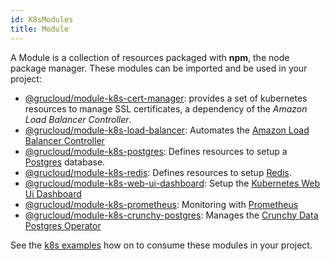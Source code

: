 ```yaml
---
id: K8sModules
title: Module
---
```


A Module is a collection of resources packaged with **npm**, the node package manager. These modules can be imported and be used in your project:

- [@grucloud/module-k8s-cert-manager](https://www.npmjs.com/package/@grucloud/module-k8s-cert-manager): provides a set of kubernetes resources to manage SSL certificates, a dependency of the _Amazon Load Balancer Controller_.
- [@grucloud/module-k8s-load-balancer](https://www.npmjs.com/package/@grucloud/module-k8s-aws-load-balancer): Automates the [Amazon Load Balancer Controller](https://docs.aws.amazon.com/eks/latest/userguide/aws-load-balancer-controller.html)
- [@grucloud/module-k8s-postgres](https://www.npmjs.com/package/@grucloud/module-k8s-postgres): Defines resources to setup a [Postgres](https://www.postgresql.org/) database.
- [@grucloud/module-k8s-redis](https://www.npmjs.com/package/@grucloud/module-k8s-redis): Defines resources to setup [Redis](https://redis.io/).
- [@grucloud/module-k8s-web-ui-dashboard](https://www.npmjs.com/package/@grucloud/module-k8s-web-ui-dashboard): Setup the [Kubernetes Web Ui Dashboard](https://kubernetes.io/docs/tasks/access-application-cluster/web-ui-dashboard/)
- [@grucloud/module-k8s-prometheus](https://www.npmjs.com/package/@grucloud/module-k8s-prometheus): Monitoring with [Prometheus](https://prometheus.io)
- [@grucloud/module-k8s-crunchy-postgres](https://www.npmjs.com/package/@grucloud/module-k8s-crunchy-postgres): Manages the [Crunchy Data Postgres Operator](https://github.com/CrunchyData/postgres-operator)

See the [k8s examples](./K8sExamples) how on to consume these modules in your project.
